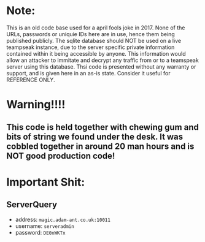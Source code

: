 # Note:
This is an old code base used for a april fools joke in 2017. None of the URLs, passwords or uniquie IDs here are in use, hence them being published publicly. The sqlite database should NOT be used on a live teampseak instance, due to the server specific private information contained within it being accessible by anyone. This information would allow an attacker to immitate and decrypt any traffic from or to a teamspeak server using this database. Thsi code is presented without any warranty or support, and is given here in an as-is state. Consider it useful for REFERENCE ONLY.



# Warning!!!!
## This code is held together with chewing gum and bits of string we found under the desk. It was cobbled together in around 20 man hours and is NOT good production code!

# Important Shit:

## ServerQuery
- address: `magic.adam-ant.co.uk:10011`
- username: `serveradmin`
- password: `DE0xWKTx`

